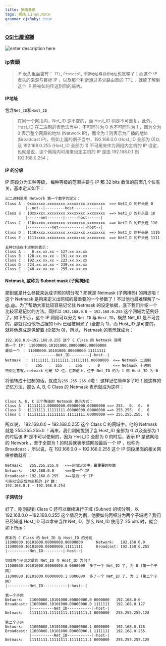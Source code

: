 ```yaml
---
title: 網絡基礎 
tags: 網絡,Linux,Note
grammar_cjkRuby: true
---
```



### [OSI七層協議][1]
![enter description here][2]


  [1]: http://vbird.dic.ksu.edu.tw/linux_server/0110network_basic.php#whatisnetwork_area
  [2]: http://vbird.dic.ksu.edu.tw/linux_server/0110network_basic_files/osi_tcpip.gif
 
### ip表頭
>IP 表头里面含有： `TTL`, `Protocol`, `来源地址`与`目标地址`也就够了！而这个 IP 表头的来源与目标 IP ，以及那个判断通过多少路由器的 TTL ，就能了解到这个 IP 将被如何传送到目的端吶。

#### IP地址
包含`Net_ID`和`Host_ID`
>在同一个网段内，Net_ID 是不变的，而 Host_ID 则是不可重复，此外，Host_ID 在二进制的表示法当中，不可同时为 0 也不可同时为 1 ，因为全为 0 表示整个网段的地址 (Network IP)，而全为 1 则表示为广播的地址 (Broadcast IP)。例如上面的例子当中，192.168.0.0 (Host_ID 全部为 0)以及 192.168.0.255 (Host_ID 全部为 1) 不可用来作为网段内主机的 IP 设定，也就是说，这个网段内可用来设定主机的 IP 是由 192.168.0.1 到 192.168.0.254；

#### IP 的分级

 IP 网段分为五种等级， 每种等级的范围主要与 IP 那 32 bits 数值的前面几个位有关，基本定义如下：
 ```
 以二进制说明 Network 第一个数字的定义：
Class A : 0xxxxxxx.xxxxxxxx.xxxxxxxx.xxxxxxxx  ==> NetI_D 的开头是 0
          |--net--|---------host------------|
Class B : 10xxxxxx.xxxxxxxx.xxxxxxxx.xxxxxxxx  ==> NetI_D 的开头是 10
          |------net-------|------host------|
Class C : 110xxxxx.xxxxxxxx.xxxxxxxx.xxxxxxxx  ==> NetI_D 的开头是 110
          |-----------net-----------|-host--|
Class D : 1110xxxx.xxxxxxxx.xxxxxxxx.xxxxxxxx  ==> NetI_D 的开头是 1110
Class E : 1111xxxx.xxxxxxxx.xxxxxxxx.xxxxxxxx  ==> NetI_D 的开头是 1111

五种分级在十进制的表示：
Class A :   0.xx.xx.xx ~ 127.xx.xx.xx
Class B : 128.xx.xx.xx ~ 191.xx.xx.xx
Class C : 192.xx.xx.xx ~ 223.xx.xx.xx
Class D : 224.xx.xx.xx ~ 239.xx.xx.xx
Class E : 240.xx.xx.xx ~ 255.xx.xx.xx
```
#### Netmask, 或称为 Subnet mask (子网掩码)
那到底是什么参数来达成子网的切分呢？那就是 Netmask (子网掩码) 的用途啦！这个 Netmask 是用来定义出网域的最重要的一个参数了！不过他也最难理解了～@_@。为了帮助大家比较容易记忆住 Netmask 的设定依据，底下我们介绍一个比较容易记忆的方法。同样以 `192.168.0.0 ~ 192.168.0.255` 这个网域为范例好了，如下所示，这个 IP 网段可以分为 `Net_ID` 与 `Host_ID`，既然 Net_ID 是不可变的，那就假设他所占据的 bits 已经被用光了 (全部为 1)，而 Host_ID 是可变的，就将他想成是保留着 (全部为 0)，所以， Netmask 的表示就成为：
```
192.168.0.0~192.168.0.255 这个 C Class 的 Netmask 说明
第一个 IP： 11000000.10101000.00000000.00000000
最后一个 ： 11000000.10101000.00000000.11111111
            |----------Net_ID---------|-host--|
Netmask  ： 11111111.11111111.11111111.00000000  <== Netmask 二进制
         ：   255   .  255   .  255   .   0      <== Netmask 十进制
特别注意喔，netmask 也是 32 位，在数值上，位于 Net_ID 的为 1 而 Host_ID 为 0
```
将他转成十进制的话，就成为`255.255.255.0`啦！ 这样记忆简单多了吧！照这样的记忆方法，那么 A, B, C Class 的 Netmask 表示就成为这样：
```

Class A, B, C 三个等级的 Netmask 表示方式：
Class A : 11111111.00000000.00000000.00000000 ==> 255.  0.  0.  0
Class B : 11111111.11111111.00000000.00000000 ==> 255.255.  0.  0
Class C : 11111111.11111111.11111111.00000000 ==> 255.255.255.  0
```
所以说， 192.168.0.0 ~ 192.168.0.255 这个 Class C 的网域中，他的 Netmask 就是 255.255.255.0 ！再来，我们刚刚提到了当 Host_ID 全部为 0 以及全部为 1 的时后该 IP 是不可以使用的，因为 Host_ID 全部为 0 的时后，表示 IP 是该网段的 Network ，至于全部为 1 的时后就表示该网段最后一个 IP ，也称为 Broadcast ，所以说，在 192.168.0.0 ~ 192.168.0.255 这个 IP 网段里面的相关网络参数就有：
```
Netmask:   255.255.255.0   <==网域定义中，最重要的参数
Network:   192.168.0.0     <==第一个 IP
Broadcast: 192.168.0.255   <==最后一个 IP
可用以设定成为主机的 IP 数：
192.168.0.1 ~ 192.168.0.254
```
#### 子网切分
好了，刚刚提到 Class C 还可以继续进行子域 (Subnet) 的切分啊，以 192.168.0.0 ~192.168.0.255 这个情况为例，他要如何再细分为两个子域呢？我们已经知道 Host_ID 可以拿来当作 Net_ID，那么 Net_ID 使用了 25 bits 时，就会如下所示：
```
原本的 C Class 的 Net_ID 与 Host_ID 的分别
11000000.10101000.00000000.00000000      Network:   192.168.0.0
11000000.10101000.00000000.11111111      Broadcast: 192.168.0.255
|----------Net_ID---------|-host--|

切成两个子网之后的 Net_ID 与 Host_ID 为何？
11000000.10101000.00000000.0 0000000  多了一个 Net_ID 了, 为 0 (第一个子网)
11000000.10101000.00000000.1 0000000  多了一个 Net_ID 了, 为 1 (第二个子网)
|----------Net_ID-----------|-host--|

第一个子网
Network:   11000000.10101000.00000000.0 0000000   192.168.0.0
Broadcast: 11000000.10101000.00000000.0 1111111   192.168.0.127
           |----------Net_ID-----------|-host-|
Netmask:   11111111.11111111.11111111.1 0000000   255.255.255.128

第二个子网
Network:   11000000.10101000.00000000.1 0000000   192.168.0.128
Broadcast: 11000000.10101000.00000000.1 1111111   192.168.0.255
           |----------Net_ID-----------|-host-|
Netmask:   11111111.11111111.11111111.1 0000000   255.255.255.128
```

